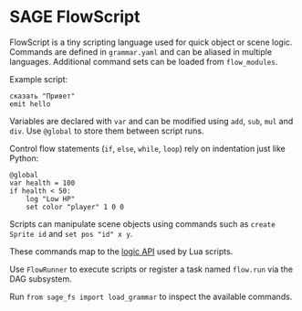 # SAGE FlowScript

FlowScript is a tiny scripting language used for quick object or scene logic.
Commands are defined in ``grammar.yaml`` and can be aliased in multiple
languages. Additional command sets can be loaded from ``flow_modules``.

Example script:

```
сказать "Привет"
emit hello
```

Variables are declared with `var` and can be modified using `add`, `sub`,
`mul` and `div`. Use `@global` to store them between script runs.

Control flow statements (`if`, `else`, `while`, `loop`) rely on indentation just
like Python:

```
@global
var health = 100
if health < 50:
    log "Low HP"
    set color "player" 1 0 0
```

Scripts can manipulate scene objects using commands such as `create Sprite id`
and `set pos "id" x y`.

These commands map to the [logic API](docs/logic_api.md) used by Lua scripts.

Use `FlowRunner` to execute scripts or register a task named `flow.run` via the
DAG subsystem.

Run ``from sage_fs import load_grammar`` to inspect the available commands.
